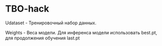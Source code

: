# TBO-hack
Udataset - Тренировочный набор данных.

Weights - Веса модели.
Для инференса модели использовать best.pt, для продолжения обучения last.pt
